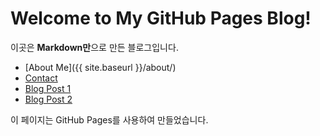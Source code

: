 # Welcome to My GitHub Pages Blog!

이곳은 **Markdown만**으로 만든 블로그입니다.

- [About Me]({{ site.baseurl }}/about/)
- [Contact](contact.md)
- [Blog Post 1](post1.md)
- [Blog Post 2](post2.md)

이 페이지는 GitHub Pages를 사용하여 만들었습니다.
